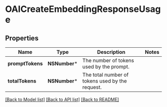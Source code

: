 # OAICreateEmbeddingResponseUsage

## Properties
Name | Type | Description | Notes
------------ | ------------- | ------------- | -------------
**promptTokens** | **NSNumber*** | The number of tokens used by the prompt. | 
**totalTokens** | **NSNumber*** | The total number of tokens used by the request. | 

[[Back to Model list]](../README.md#documentation-for-models) [[Back to API list]](../README.md#documentation-for-api-endpoints) [[Back to README]](../README.md)



